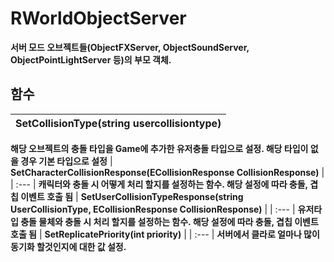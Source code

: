 # **RWorldObjectServer**

 **서버 모드 오브젝트들(ObjectFXServer, ObjectSoundServer, ObjectPointLightServer 등)의 부모 객체.** 
## **함수**

| **SetCollisionType(string usercollisiontype)** |
| :--- |
 **해당 오브젝트의 충돌 타입을 Game에 추가한 유저충돌 타입으로 설정. 해당 타입이 없을 경우 기본 타입으로 설정** 
| **SetCharacterCollisionResponse(ECollisionResponse CollisionResponse)** |
| :--- |
 **캐릭터와 충돌 시 어떻게 처리 할지를 설정하는 함수. 해당 설정에 따라 충돌, 겹칩 이벤트 호출 됨** 
| **SetUserCollisionTypeResponse(string UserCollisionType, ECollisionResponse CollisionResponse)** |
| :--- |
 **유저타입 충돌 물체와 충돌 시 처리 할지를 설정하는 함수. 해당 설정에 따라 충돌, 겹칩 이벤트 호출 됨** 
| **SetReplicatePriority(int priority)** |
| :--- |
 **서버에서 클라로 얼마나 많이 동기화 할것인지에 대한 값 설정.** 
